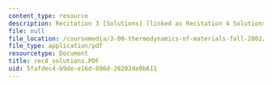 ```yaml
---
content_type: resource
description: Recitation 3 [Solutions] [linked as Recitation 4 Solutions]
file: null
file_location: /coursemedia/3-00-thermodynamics-of-materials-fall-2002/5fafdec4b9dee16d896d28202de0b611_rec4_solutions.PDF
file_type: application/pdf
resourcetype: Document
title: rec4_solutions.PDF
uid: 5fafdec4-b9de-e16d-896d-28202de0b611
---
```


